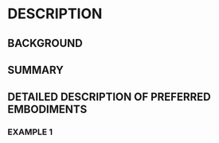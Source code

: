# DESCRIPTION

## BACKGROUND

## SUMMARY

## DETAILED DESCRIPTION OF PREFERRED EMBODIMENTS

### EXAMPLE 1

